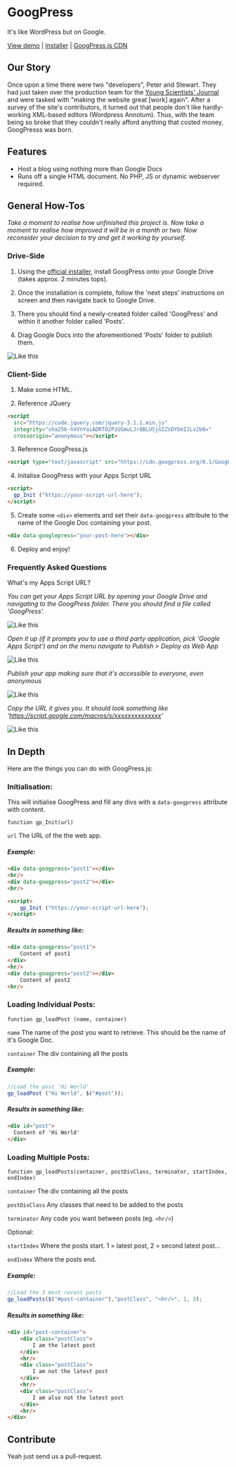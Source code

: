 # GoogPress
It's like WordPress but on Google.

[View demo](http://googpress.twistedcore.co.uk) | [Installer](https://script.google.com/macros/s/AKfycbzMTWqlvd5L7GK5mYvi0m0w9G1nZrluarAehNfHlc021HyxoaVu/exec) | [GoogPress.js CDN](https://cdn.googpress.org/0.1/GoogPress.min.js)

## Our Story

Once upon a time there were two "developers", Peter and Stewart. They had just taken over the production team for the [Young Scientists' Journal](https://ysjournal.com/) and were tasked with "making the website great [work] again". After a survey of the site's contributors, it turned out that people don't like hardly-working XML-based editors (Wordpress Annotum). Thus, with the team being so broke that they couldn't really afford anything that costed money, GoogPresss was born. 

## Features

+ Host a blog using nothing more than Google Docs
+ Runs off a single HTML document. No PHP, JS or dynamic webserver required.

## General How-Tos
*Take a moment to realise how unfinished this project is. Now take a moment to realise how improved it will be in a month or two. Now reconsider your decision to try and get it working by yourself.*

### Drive-Side
1) Using the [official installer](https://script.google.com/a/macros/tiffin.kingston.sch.uk/s/AKfycbzMTWqlvd5L7GK5mYvi0m0w9G1nZrluarAehNfHlc021HyxoaVu/exec), install GoogPress onto your Google Drive (takes approx. 2 minutes tops).

2) Once the installation is complete, follow the 'next steps' instructions on screen and then navigate back to Google Drive.

3) There you should find a newly-created folder called 'GoogPress' and within it another folder called 'Posts'.

4) Drag Google Docs into the aforementioned 'Posts' folder to publish them. 

![Like this](http://i.imgur.com/DjSJATa.png)

### Client-Side
1) Make some HTML.

2) Reference JQuery

```html
<script
  src="https://code.jquery.com/jquery-3.1.1.min.js"
  integrity="sha256-hVVnYaiADRTO2PzUGmuLJr8BLUSjGIZsDYGmIJLv2b8="
  crossorigin="anonymous"></script>
```

3) Reference GoogPress.js
```html
<script type="text/javascript" src="https://cdn.googpress.org/0.1/GoogPress.min.js"> </script>
```

4) Initalise GoogPress with your Apps Script URL
```html
<script>
  gp_Init ("https://your-script-url-here");
</script>
```

5) Create some ``` <div> ``` elements and set their ```data-googpress``` attribute to the name of the Google Doc containing your post.
```html
<div data-googlepress="your-post-here"></div>
```

6) Deploy and enjoy!

### Frequently Asked Questions
What's my Apps Script URL?

*You can get your Apps Script URL by opening your Google Drive and navigating to the GoogPress folder. There you should find a file called 'GoogPress'.*

![Like this](http://i.imgur.com/VcukwPm.png)

*Open it up (if it prompts you to use a third party application, pick 'Google Apps Script') and on the menu navigate to Publish > Deploy as Web App*

![Like this](http://i.imgur.com/JKWl4YR.png)

*Publish your app making sure that it's accessible to everyone, even anonymous*

![Like this](http://i.imgur.com/p690VE7.png)

*Copy the URL it gives you. It should look something like 'https://script.google.com/macros/s/xxxxxxxxxxxxxx'*

![Like this](http://i.imgur.com/IfTA41m.png)



## In Depth

Here are the things you can do with GoogPress.js:

### Initialisation:

This will initialise GoogPress and fill any divs with a ```data-googpress``` attribute with content.

```function gp_Init(url)```

```url``` The URL of the the web app.

##### Example:
```html
<div data-googpress="post1"></div>
<hr/>
<div data-googpress="post2"></div>
<hr/>

<script>
    gp_Init ("https://your-script-url-here");
</script>
```
##### Results in something like:
```html
<div data-googpress="post1">
    Content of post1
</div>
<hr/>
<div data-googpress="post2"></div>
    Content of post2
<hr/>
```

### Loading Individual Posts:

```function gp_loadPost (name, container)```

```name``` The name of the post you want to retrieve. This should be the name of it's Google Doc.

```container``` The div containing all the posts

##### Example:
```javascript
//Load the post 'Hi World'
gp_loadPost ("Hi World", $("#post"));
```
##### Results in something like:
```html
<div id="post">
  Content of 'Hi World'
</div>
```


### Loading Multiple Posts:

```function gp_loadPosts(container, postDivClass, terminator, startIndex, endIndex)```

```container``` The div containing all the posts

```postDivClass``` Any classes that need to be added to the posts

```terminator``` Any code you want between posts (eg. ```<hr/>```)

Optional:

```startIndex``` Where the posts start. 1 = latest post, 2 = second latest post... 

```endIndex``` Where the posts end.

##### Example:
```javascript
//Load the 3 most recent posts
gp_loadPosts($("#post-container"),"postClass", "<hr/>", 1, 3);
```
##### Results in something like:
```html
<div id="post-container">
    <div class="postClass">
        I am the latest post
    </div>
    <hr/>
    <div class="postClass">
        I am not the latest post
    </div>
    <hr/>
    <div class="postClass">
        I am also not the latest post
    </div>
    <hr/>
</div>
```


## Contribute
Yeah just send us a pull-request.
